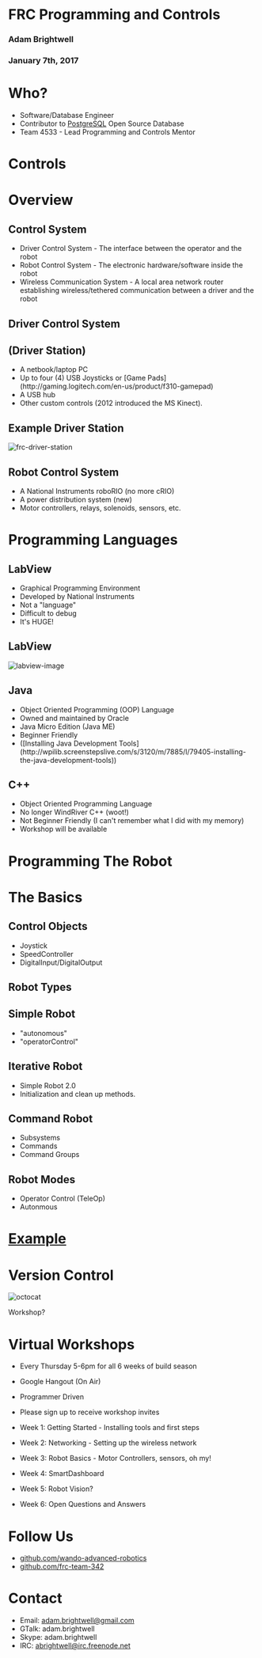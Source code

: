 # FRC Programming and Controls

### Adam Brightwell
### January 7th, 2017



# Who?

* Software/Database Engineer
* Contributor to [PostgreSQL](http://www.postgresql.org/) Open Source Database
* Team 4533 - Lead Programming and Controls Mentor



# Controls


# Overview


## Control System
<ul>
<li class="fragment">Driver Control System - The interface between the operator and the robot</li>

<li class="fragment">Robot Control System - The electronic hardware/software inside the robot</li>

<li class="fragment">Wireless Communication System - A local area network router establishing wireless/tethered communication between a driver and the robot</li>
</ul>


## Driver Control System
## (Driver Station)

<ul>
<li>A netbook/laptop PC</li>
<li>Up to four (4) USB Joysticks or [Game Pads](http://gaming.logitech.com/en-us/product/f310-gamepad)</li>
<li>A USB hub</li>
<li>Other custom controls (2012 introduced the MS Kinect).</li>
</ul>


## Example Driver Station
![frc-driver-station](./images/frc-driver-station.jpeg)


## Robot Control System

<ul>
<li>A National Instruments roboRIO (no more cRIO)</li>
<li>A power distribution system (new)</li>
<li>Motor controllers, relays, solenoids, sensors, etc.</li>
</ul>



# Programming Languages


## LabView
<ul class="fragment">
    <li class="fragment">Graphical Programming Environment</li>
    <li class="fragment">Developed by National Instruments</li>
    <li class="fragment">Not a "language"</li>
    <li class="fragment">Difficult to debug</li>
    <li class="fragment">It's HUGE!</li>
</ul>


## LabView
![labview-image](./images/labview.jpg)


## Java
<ul>
    <li class="fragment">Object Oriented Programming (OOP) Language</li>
    <li class="fragment">Owned and maintained by Oracle</li>
    <li class="fragment">Java Micro Edition (Java ME)</li>
    <li class="fragment">Beginner Friendly</li>
    <li class="fragment">([Installing Java Development Tools](http://wpilib.screenstepslive.com/s/3120/m/7885/l/79405-installing-the-java-development-tools))</li>
</ul>


## C++
<ul>
<li class="fragment">Object Oriented Programming Language</li>
<li class="fragment">No longer WindRiver C++ (woot!)</li>
<li class="fragment">Not Beginner Friendly (I can't remember what I did with my memory)</li>
<li class="fragment">Workshop will be available</li>
</ul>



# Programming The Robot


# The Basics


## Control Objects
* Joystick
* SpeedController
* DigitalInput/DigitalOutput


## Robot Types


## Simple Robot
* "autonomous"
* "operatorControl"


## Iterative Robot
* Simple Robot 2.0
* Initialization and clean up methods.


## Command Robot

* Subsystems
* Commands
* Command Groups


## Robot Modes
* Operator Control (TeleOp)
* Autonmous


# [Example](https://github.com/abrightwell/frc-kickoff-example/blob/master/src/edu/wpi/first/wpilibj/templates/RobotTemplate.java)



# Version Control
![octocat](./images/octocat.png)

Workshop?



# Virtual Workshops


* Every Thursday 5-6pm for all 6 weeks of build season
* Google Hangout (On Air)
* Programmer Driven
* Please sign up to receive workshop invites


* Week 1: Getting Started - Installing tools and first steps
* Week 2: Networking - Setting up the wireless network
* Week 3: Robot Basics - Motor Controllers, sensors, oh my!
* Week 4: SmartDashboard
* Week 5: Robot Vision?
* Week 6: Open Questions and Answers



# Follow Us
* [github.com/wando-advanced-robotics](https://github.com/wando-advanced-robotics)
* [github.com/frc-team-342](https://github.com/frc-team-342)



# Contact

* Email: [adam.brightwell@gmail.com](mailto:adam.brightwell@gmail.com)
* GTalk: adam.brightwell
* Skype: adam.brightwell
* IRC: abrightwell@irc.freenode.net
